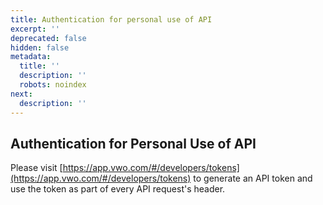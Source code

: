 ```yaml
---
title: Authentication for personal use of API
excerpt: ''
deprecated: false
hidden: false
metadata:
  title: ''
  description: ''
  robots: noindex
next:
  description: ''
---
```

## Authentication for Personal Use of API

Please visit [https://app.vwo.com/#/developers/tokens](https://app.vwo.com/#/developers/tokens) to generate an API token and use the token as part of every API request's header.
